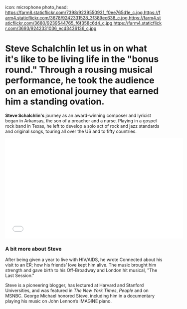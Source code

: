 icon: microphone
photo_head: https://farm8.staticflickr.com/7398/9239550931_f0ee765d1e_c.jpg,https://farm4.staticflickr.com/3678/9242331528_3f389ec638_c.jpg,https://farm4.staticflickr.com/3680/9239544765_f6f358c6d4_c.jpg,https://farm4.staticflickr.com/3693/9242331036_ecd3436136_c.jpg

# Steve Schalchlin let us in on what it's like to be living life in the "bonus round." Through a rousing musical performance, he took the audience on an emotional journey that earned him a standing ovation.

<div class="zig-zags_blue"></div>

**Steve Schalchlin's** journey as an award-winning composer and lyricist began in Arkansas, the son of a preacher and a nurse. Playing in a gospel rock band in Texas, he left to develop a solo act of rock and jazz standards and original songs, touring all over the US and to fifty countries.

<div class="line-canvas"></div>

<iframe src="//player.vimeo.com/video/70277459?byline=0&amp;portrait=0&amp;color=adbf27" width="570" height="321" frameborder="0" webkitallowfullscreen mozallowfullscreen allowfullscreen></iframe>

<div class="line-canvas"></div>

### A bit more about Steve

After being given a year to live with HIV/AIDS, he wrote Connected about his visit to an ER; how his friends’ love kept him alive. The music brought him strength and gave birth to his Off-Broadway and London hit musical, "The Last Session."

Steve is a pioneering blogger, has lectured at Harvard and Stanford Universities, and was featured in *The New York Times*, *People* and on MSNBC. George Michael honored Steve, including him in a documentary playing his music on John Lennon’s IMAGINE piano.
